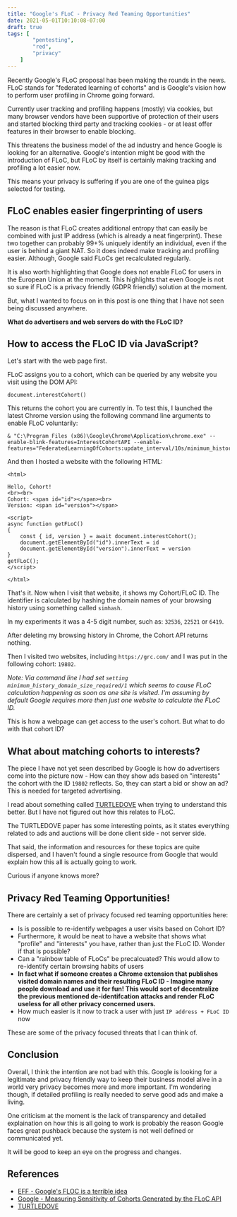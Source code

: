 ```yaml
---
title: "Google's FLoC - Privacy Red Teaming Opportunities"
date: 2021-05-01T10:10:08-07:00
draft: true
tags: [
        "pentesting",
        "red",
        "privacy"
    ]
---
```


Recently Google's FLoC proposal has been making the rounds in the news. FLoC stands for "federated learning of cohorts" and is Google's vision how to perform user profiling in Chrome going forward. 

Currently user tracking and profiling happens (mostly) via cookies, but many browser vendors have been supportive of protection of their users and started blocking third party and tracking cookies - or at least offer features in their browser to enable blocking.

This threatens the business model of the ad industry and hence Google is looking for an alternative. Google's intention might be good with the introduction of FLoC, but FLoC by itself is certainly making tracking and profiling a lot easier now.  

This means your privacy is suffering if you are one of the guinea pigs selected for testing.

## FLoC enables easier fingerprinting of users

The reason is that FLoC creates additional entropy that can easily be combined with just IP address (which is already a neat fingerprint). These two together can probably 99+% uniquely identify an individual, even if the user is behind a giant NAT. So it does indeed make tracking and profiling easier. Although, Google said FLoCs get recalculated regularly.

It is also worth highlighting that Google does not enable FLoC for users in the European Union at the moment. This highlights that even Google is not so sure if FLoC is a privacy friendly (GDPR friendly) solution at the moment.

But, what I wanted to focus on in this post is one thing that I have not seen being discussed anywhere. 

**What do advertisers and web servers do with the FLoC ID?**

## How to access the FLoC ID via JavaScript?

Let's start with the web page first. 

FLoC assigns you to a cohort, which can be queried by any website you visit using the DOM API:

`document.interestCohort()`

This returns the cohort you are currently in. To test this, I launched the latest Chrome version using the following command line arguments to enable FLoC voluntarily:

```
& "C:\Program Files (x86)\Google\Chrome\Application\chrome.exe" --enable-blink-features=InterestCohortAPI --enable-features="FederatedLearningOfCohorts:update_interval/10s/minimum_history_domain_size_required/1,FlocIdSortingLshBasedComputation,InterestCohortFeaturePolicy"
```

And then I hosted a website with the following HTML:

```
<html>

Hello, Cohort!
<br><br>
Cohort: <span id="id"></span><br>
Version: <span id="version"></span>

<script>
async function getFLoC() 
{
    const { id, version } = await document.interestCohort();
    document.getElementById("id").innerText = id
    document.getElementById("version").innerText = version
}
getFLoC(); 
</script>

</html>
```

That's it. Now when I visit that website, it shows my Cohort/FLoC ID. The identifier is calculated by hashing the domain names of your browsing history using something called `simhash`.

In my experiments it was a 4-5 digit number, such as: `32536`, `22521` or `6419`.

After deleting my browsing history in Chrome, the Cohort API returns nothing. 

Then I visited two websites, including `https://grc.com/` and I was put in the following cohort: `19802`.

*Note: Via command line I had set `setting minimum_history_domain_size_required/1` which seems to cause FLoC calculation happening as soon as one site is visited. I'm assuming by default Google requires more then just one website to calculate the FLoC ID.*

This is how a webpage can get access to the user's cohort. But what to do with that cohort ID?

## What about matching cohorts to interests?

The piece I have not yet seen described by Google is how do advertisers come into the picture now - How can they show ads based on "interests" the cohort with the ID `19802` reflects. So, they can start a bid or show an ad? This is needed for targeted advertising.

I read about something called [TURTLEDOVE](https://github.com/WICG/turtledove) when trying to understand this better. But I have not figured out how this relates to FLoC. 

The TURTLEDOVE paper has some interesting points, as it states everything related to ads and auctions will be done client side - not server side. 

That said, the information and resources for these topics are quite dispersed, and I haven't found a single resource from Google that would explain how this all is actually going to work. 

Curious if anyone knows more?


## Privacy Red Teaming Opportunities!

There are certainly a set of privacy focused red teaming opportunities here:

* Is is possible to re-identify webpages a user visits based on Cohort ID?
* Furthermore, it would be neat to have a website that shows what "profile" and "interests" you have, rather than just the FLoC ID. Wonder if that is possible?
* Can a "rainbow table of FLoCs" be precalcuated? This would allow to re-identify certain browsing habits of users
* **In fact what if someone creates a Chrome extension that publishes visited domain names and their resulting FLoC ID - Imagine many people download and use it for fun! This would sort of decentralize the previous mentioned de-identifcation attacks and render FLoC useless for all other privacy concerned users.**
* How much easier is it now to track a user with just `IP address + FLoC ID` now

These are some of the privacy focused threats that I can think of.

## Conclusion

Overall, I think the intention are not bad with this. Google is looking for a legitimate and privacy friendly way to keep their business model alive in a world very privacy becomes more and more important. I'm wondering though, if detailed profiling is really needed to serve good ads and make a living.

One criticism at the moment is the lack of transparency and detailed explaination on how this is all going to work is probably the reason Google faces great pushback because the system is not well defined or communicated yet.

It will be good to keep an eye on the progress and changes.

## References

* [EFF - Google's FLOC is a terrible idea](https://www.eff.org/deeplinks/2021/03/googles-floc-terrible-idea)
* [Google - Measuring Sensitivity of Cohorts Generated by the FLoC API](https://docs.google.com/a/google.com/viewer?a=v&pid=sites&srcid=Y2hyb21pdW0ub3JnfGRldnxneDo1Mzg4MjYzOWI2MzU2NDgw)
* [TURTLEDOVE](https://github.com/WICG/turtledove)
